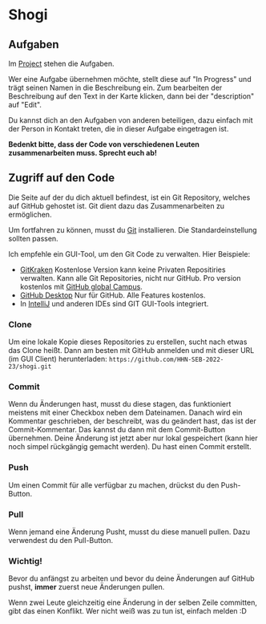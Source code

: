 # Shogi

## Aufgaben

Im [Project](https://github.com/orgs/HHN-SEB-2022-23/projects/1) stehen die Aufgaben.

Wer eine Aufgabe übernehmen möchte, stellt diese auf "In Progress" und trägt seinen Namen in die Beschreibung ein. Zum bearbeiten der Beschreibung auf den Text in der Karte klicken, dann bei der "description" auf "Edit".

Du kannst dich an den Aufgaben von anderen beteiligen, dazu einfach mit der Person in Kontakt treten, die in dieser Aufgabe eingetragen ist.

**Bedenkt bitte, dass der Code von verschiedenen Leuten zusammenarbeiten muss. Sprecht euch ab!**

## Zugriff auf den Code

Die Seite auf der du dich aktuell befindest, ist ein Git Repository, welches auf GitHub gehostet ist. Git dient dazu das Zusammenarbeiten zu ermöglichen.

Um fortfahren zu können, musst du [Git](https://git-scm.com/downloads) installieren. Die Standardeinstellung sollten passen.

Ich empfehle ein GUI-Tool, um den Git Code zu verwalten. Hier Beispiele:

- [GitKraken](https://www.gitkraken.com) Kostenlose Version kann keine Privaten Repositiries verwalten. Kann alle Git Repositories, nicht nur GitHub. Pro version kostenlos mit [GitHub global Campus](https://education.github.com/globalcampus/student).
- [GitHub Desktop](https://desktop.github.com) Nur für GitHub. Alle Features kostenlos.
- In [IntelliJ](https://www.jetbrains.com/help/idea/commit-and-push-changes.html) und anderen IDEs sind GIT GUI-Tools integriert.

### Clone

Um eine lokale Kopie dieses Repositories zu erstellen, sucht nach etwas das Clone heißt. Dann am besten mit GitHub anmelden und mit dieser URL (im GUI Client) herunterladen: `https://github.com/HHN-SEB-2022-23/shogi.git`

### Commit

Wenn du Änderungen hast, musst du diese stagen, das funktioniert meistens mit einer Checkbox neben dem Dateinamen. Danach wird ein Kommentar geschrieben, der beschreibt, was du geändert hast, das ist der Commit-Kommentar. Das kannst du dann mit dem Commit-Button übernehmen. Deine Änderung ist jetzt aber nur lokal gespeichert (kann hier noch simpel rückgängig gemacht werden). Du hast einen Commit erstellt.

### Push

Um einen Commit für alle verfügbar zu machen, drückst du den Push-Button.

### Pull

Wenn jemand eine Änderung Pusht, musst du diese manuell pullen. Dazu verwendest du den Pull-Button.

### Wichtig!

Bevor du anfängst zu arbeiten und bevor du deine Änderungen auf GitHub pushst, **immer** zuerst neue Änderungen pullen.

Wenn zwei Leute gleichzeitig eine Änderung in der selben Zeile committen, gibt das einen Konflikt. Wer nicht weiß was zu tun ist, einfach melden :D
